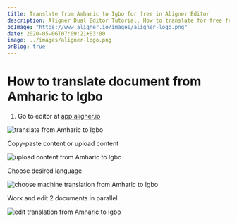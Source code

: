 ```yaml
---
title: Translate from Amharic to Igbo for free in Aligner Editor
description: Aligner Dual Editor Tutorial. How to translate for free from Amharic to Igbo. Aligner is multilingual document management platform. 
ogImage: "https://www.aligner.io/images/aligner-logo.png"
date: 2020-05-06T07:09:21+03:00
image: ../images/aligner-logo.png
onBlog: true
---
```


# How to translate document from Amharic to Igbo

1. Go to editor at [app.aligner.io](https://app.aligner.io "Aligner App web page")

![translate from Amharic to Igbo](../aligner-blank-editor.png "translate from Amharic to Igbo")

Copy-paste content or upload content

![upload content from Amharic to Igbo](../aligner-uploaded-document.png "upload content from Amharic to Igbo")

Choose desired language

![choose machine translation from Amharic to Igbo](../aligner-language-dropdown.png "choose machine translation from Amharic to Igbo")

Work and edit 2 documents in parallel

![edit translation from Amharic to Igbo](../aligner-double-sitded-editor.png "edit translation from Amharic to Igbo")

